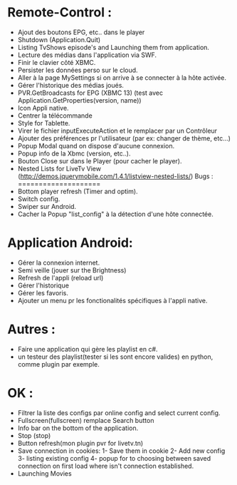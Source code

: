 Remote-Control :
====================
- Ajout des boutons EPG, etc.. dans le player
- Shutdown (Application.Quit)
- Listing TvShows episode's and Launching them from application.
- Lecture des médias dans l'application via SWF.
- Finir le clavier côté XBMC.
- Persister les données perso sur le cloud.
- Aller à la page MySettings si on arrive à se connecter à la hôte activée.
- Gérer l'historique des médias joués. 
- PVR.GetBroadcasts for EPG (XBMC 13) (test avec Application.GetProperties(version, name))
- Icon Appli native.
- Centrer la télécommande 
- Style for Tablette.
- Virer le fichier inputExecuteAction et le remplacer par un Contrôleur
- Ajouter des préférences pr l'utilisateur (par ex: changer de thème, etc...)
- Popup Modal quand on dispose d'aucune connexion.
- Popup info de la Xbmc (version, etc..).
- Bouton Close sur dans le Player (pour cacher le player).
- Nested Lists for LiveTv View (http://demos.jquerymobile.com/1.4.1/listview-nested-lists/)
Bugs : 
====================
- Bottom player refresh (Timer and optim).
- Switch config.
- Swiper sur Android.
- Cacher la Popup "list_config" à la détection d'une hôte connectée.

Application Android: 
====================
- Gérer la connexion internet.
- Semi veille (jouer sur the Brightness)
- Refresh de l'appli (reload url)
- Gérer l'historique 
- Gérer les favoris.
- Ajouter un menu pr les fonctionalités spécifiques à l'appli native.

Autres : 
====================
- Faire une application qui gère les playlist en c#.
- un testeur des playlist(tester si les sont encore valides) en python, comme plugin par exemple.

OK : 
====================
- Filtrer la liste des configs par online config and select current config.
- Fullscreen(fullscreen) remplace Search button
- Info bar on the bottom of the application.
- Stop (stop)
- Button refresh(mon plugin pvr for livetv.tn)
- Save connection in cookies:
 	1- Save them in cookie
 	2- Add new config
 	3- listing existing config
 	4- popup for to choosing between saved connection on first load where isn't connection established.
- Launching Movies 
